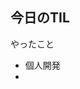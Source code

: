 ## 今日のTIL
 やったこと
 - 個人開発
 - <script>console.log('hoge')</script>
 
 <script>console.log('hoge')</script>